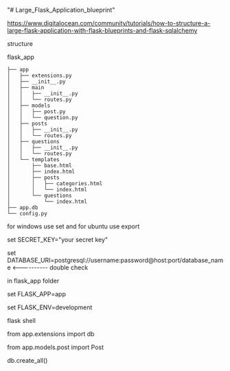 "# Large_Flask_Application_blueprint" 


https://www.digitalocean.com/community/tutorials/how-to-structure-a-large-flask-application-with-flask-blueprints-and-flask-sqlalchemy

structure

flask_app

    ├── app
    │   ├── extensions.py
    │   ├── __init__.py
    │   ├── main
    │   │   ├── __init__.py
    │   │   └── routes.py
    │   ├── models
    │   │   ├── post.py
    │   │   └── question.py
    │   ├── posts
    │   │   ├── __init__.py
    │   │   └── routes.py
    │   ├── questions
    │   │   ├── __init__.py
    │   │   └── routes.py
    │   └── templates
    │       ├── base.html
    │       ├── index.html
    │       ├── posts
    │       │   ├── categories.html
    │       │   └── index.html
    │       └── questions
    │           └── index.html
    ├── app.db
    └── config.py

for windows use set and for ubuntu use export

set SECRET_KEY="your secret key"

set DATABASE_URI=postgresql://username:password@host:port/database_name <---------- double check

in flask_app folder

set FLASK_APP=app

set FLASK_ENV=development

flask shell

from app.extensions import db

from app.models.post import Post

db.create_all()

